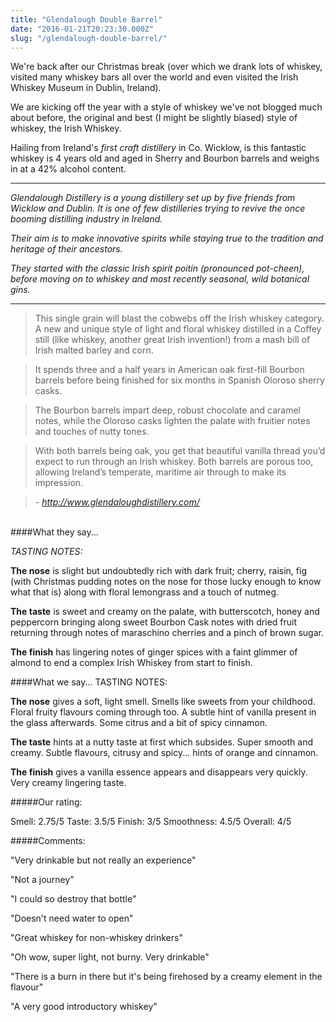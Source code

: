 ```yaml
---
title: "Glendalough Double Barrel"
date: "2016-01-21T20:23:30.000Z"
slug: "/glendalough-double-barrel/"
---
```

We're back after our Christmas break (over which we drank lots of whiskey, visited many whiskey bars all over the world and even visited the Irish Whiskey Museum in Dublin, Ireland). 

We are kicking off the year with a style of whiskey we've not blogged much about before, the original and best (I might be slightly biased) style of whiskey, the Irish Whiskey. 

Hailing from Ireland's *first craft distillery* in Co. Wicklow, is this fantastic whiskey is 4 years old and aged in Sherry and Bourbon barrels and  weighs in at a 42% alcohol content.

---
*Glendalough Distillery is a young distillery set up by five friends from Wicklow and Dublin. It is one of few distilleries trying to revive the once booming distilling industry in Ireland.*

*Their aim is to make innovative spirits while staying true to the tradition and heritage of their ancestors.*

*They started with the classic Irish spirit poitín (pronounced pot-cheen), before moving on to whiskey and most recently seasonal, wild botanical gins.*

---

>This single grain will blast the cobwebs off the Irish whiskey category. A new and unique style of light and floral whiskey distilled in a Coffey still (like whiskey, another great Irish invention!) from a mash bill of Irish malted barley and corn. 

>It spends three and a half years in American oak first-fill Bourbon barrels before being finished for six months in Spanish Oloroso sherry casks. 

>The Bourbon barrels impart deep, robust chocolate and caramel notes, while the Oloroso casks lighten the palate with fruitier notes and touches of nutty tones. 

>With both barrels being oak, you get that beautiful vanilla thread you’d expect to run through an Irish whiskey. Both barrels are porous too, allowing Ireland’s temperate, maritime air through to make its impression. 

> *- http://www.glendaloughdistillery.com/*

<br>
####What they say...

*TASTING NOTES:*

**The nose** is slight but undoubtedly rich with dark fruit; cherry, raisin, fig (with Christmas pudding notes on the nose for those lucky enough to know what that is) along with floral lemongrass and a touch of nutmeg.

**The taste** is sweet and creamy on the palate, with butterscotch, honey and peppercorn bringing along sweet Bourbon Cask notes with dried fruit returning through notes of maraschino cherries and a pinch of brown sugar.

**The finish** has lingering notes of ginger spices with a faint glimmer of almond to end a complex Irish Whiskey from start to finish.


####What we say...
TASTING NOTES:

**The nose** gives a soft, light smell. Smells like sweets from your childhood. Floral fruity flavours coming through too. A subtle hint of vanilla present in the glass afterwards. Some citrus and a bit of spicy cinnamon.

**The taste** hints at a nutty taste at first which subsides. Super smooth and creamy. Subtle flavours, citrusy and spicy... hints of orange and cinnamon. 

**The finish** gives a vanilla essence appears and disappears very quickly. Very creamy lingering taste. 



#####Our rating:

Smell: 2.75/5 
Taste: 3.5/5 
Finish: 3/5 
Smoothness: 4.5/5 
Overall: 4/5


#####Comments:

"Very drinkable but not really an experience"

"Not a journey"

"I could so destroy that bottle"

"Doesn't need water to open"

"Great whiskey for non-whiskey drinkers"

"Oh wow, super light, not burny. Very drinkable"

"There is a burn in there but it's being firehosed by a creamy element in the flavour"

"A very good introductory whiskey"
    